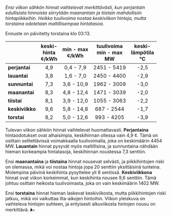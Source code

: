 *Ensi viikon sähkön hinnat vaihtelevat merkittävästi, kun perjantain edullisista hinnoista siirrytään maanantain ja tiistain mahdollisiin hintapiikkeihin. Heikko tuulivoima nostaa keskiviikon hintoja, mutta torstaina odotetaan maltillisempaa hintatasoa.*

Ennuste on päivitetty torstaina klo 03:13.

|          | keski-<br>hinta<br>¢/kWh | min - max<br>¢/kWh | tuulivoima<br>min - max<br>MW | keski-<br>lämpötila<br>°C |
|:-------------|:----------------:|:----------------:|:-------------:|:-------------:|
| **perjantai**  |        4,9         |      0,4 - 7,9       |    2451 - 5419     |       -2,5        |
| **lauantai**  |        3,8         |      1,6 - 7,0       |    2450 - 4400     |       -2,9        |
| **sunnuntai** |        7,3         |      3,6 - 10,9      |    1962 - 3009     |       -3,0        |
| **maanantai** |        8,3         |      4,8 - 12,4      |    1471 - 3039     |       -2,0        |
| **tiistai**   |        8,1         |      3,9 - 12,0      |    1055 - 3063     |       -2,2        |
| **keskiviikko**|       9,6         |      5,8 - 14,8      |    687 - 2544      |       -1,7        |
| **torstai**   |        8,2         |      5,0 - 12,6      |    993 - 4205      |       -3,9        |

Tulevan viikon sähkön hinnat vaihtelevat huomattavasti. **Perjantaina** hintaodotukset ovat alhaisimpia, keskihinnan ollessa vain 4,9 ¢. Tämä on osittain selitettävissä voimakkaalla tuulivoimalla, joka on keskimäärin 4454 MW. **Lauantain** hinnat pysyvät myös maltillisina, ja sunnuntaina nähdään hieman korkeampia hintatasoja, keskihinnan noustessa 7,3 senttiin.

Ensi **maanantaina** ja **tiistaina** hinnat nousevat selvästi, ja piikkihintojen riski on olemassa, mikä voi nostaa hintoja jopa 20 senttiin yksittäisinä tunteina. Molempina päivinä keskihinta pysyttelee yli 8 sentissä. **Keskiviikkona** hinnat ovat viikon korkeimmat, kun keskihinta nousee 9,6 senttiin. Tämä johtuu osittain heikosta tuulivoimasta, joka on vain keskimäärin 1402 MW.

Ensi **torstaina** hinnat hieman laskevat keskiviikosta, mutta piikkihintojen riski jatkuu, mikä voi vaikuttaa ilta-aikojen hintoihin. Viikon yleiskuva on vaihteleva hintojen suhteen, ja erityisesti alkuviikosta hintojen nousu on merkittävä. 🌬️

